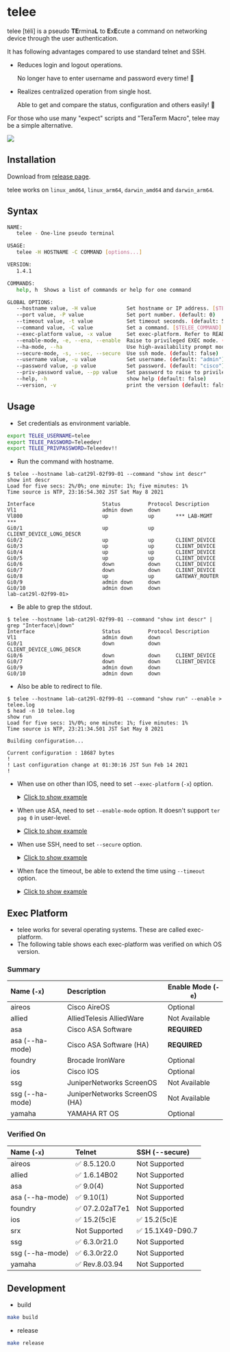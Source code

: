 # telee

telee [téli] is a pseudo **TE**rmina**L** to **E**x**E**cute a command on networking device through the user authentication.

It has following advantages compared to use standard telnet and SSH.

- Reduces login and logout operations.

  No longer have to enter username and password every time! 🎉

- Realizes centralized operation from single host.

  Able to get and compare the status, configuration and others easily! 🎉

For those who use many "expect" scripts and "TeraTerm Macro", telee may be a simple alternative.

![](https://github.com/umatare5/telee/blob/images/promo.gif)

## Installation

Download from [release page](https://github.com/umatare5/telee/releases).

telee works on `linux_amd64`, `linux_arm64`, `darwin_amd64` and `darwin_arm64`.

## Syntax

```bash
NAME:
   telee - One-line pseudo terminal

USAGE:
   telee -H HOSTNAME -C COMMAND [options...]

VERSION:
   1.4.1

COMMANDS:
   help, h  Shows a list of commands or help for one command

GLOBAL OPTIONS:
   --hostname value, -H value          Set hostname or IP address. [$TELEE_HOSTNAME]
   --port value, -P value              Set port number. (default: 0)
   --timeout value, -t value           Set timeout seconds. (default: 5)
   --command value, -C value           Set a command. [$TELEE_COMMAND]
   --exec-platform value, -x value     Set exec-platform. Refer to README.md what to be set. (default: "ios")
   --enable-mode, -e, --ena, --enable  Raise to privileged EXEC mode. (default: false)
   --ha-mode, --ha                     Use high-availability prompt mode. (default: false)
   --secure-mode, -s, --sec, --secure  Use ssh mode. (default: false)
   --username value, -u value          Set username. (default: "admin") [$TELEE_USERNAME]
   --password value, -p value          Set password. (default: "cisco") [$TELEE_PASSWORD]
   --priv-password value, --pp value   Set password to raise to privileged EXEC mode. (default: "enable") [$TELEE_PRIVPASSWORD]
   --help, -h                          show help (default: false)
   --version, -v                       print the version (default: false)
```

## Usage

- Set credentials as environment variable.

```bash
export TELEE_USERNAME=telee
export TELEE_PASSWORD=Teleedev!
export TELEE_PRIVPASSWORD=Teleedev!!
```

- Run the command with hostname.

```console
$ telee --hostname lab-cat29l-02f99-01 --command "show int descr"
show int descr
Load for five secs: 2%/0%; one minute: 1%; five minutes: 1%
Time source is NTP, 23:16:54.302 JST Sat May 8 2021

Interface                      Status         Protocol Description
Vl1                            admin down     down
Vl800                          up             up       *** LAB-MGMT ***
Gi0/1                          up             up       CLIENT_DEVICE_LONG_DESCR
Gi0/2                          up             up       CLIENT_DEVICE
Gi0/3                          up             up       CLIENT_DEVICE
Gi0/4                          up             up       CLIENT_DEVICE
Gi0/5                          up             up       CLIENT_DEVICE
Gi0/6                          down           down     CLIENT_DEVICE
Gi0/7                          down           down     CLIENT_DEVICE
Gi0/8                          up             up       GATEWAY_ROUTER
Gi0/9                          admin down     down
Gi0/10                         admin down     down
lab-cat29l-02f99-01>
```

- Be able to grep the stdout.

```console
$ telee --hostname lab-cat29l-02f99-01 --command "show int descr" | grep "Interface\|down"
Interface                      Status         Protocol Description
Vl1                            admin down     down
Gi0/1                          down           down     CLIENT_DEVICE_LONG_DESCR
Gi0/6                          down           down     CLIENT_DEVICE
Gi0/7                          down           down     CLIENT_DEVICE
Gi0/9                          admin down     down
Gi0/10                         admin down     down
```

- Also be able to redirect to file.

```console
$ telee --hostname lab-cat29l-02f99-01 --command "show run" --enable > telee.log
$ head -n 10 telee.log
show run
Load for five secs: 1%/0%; one minute: 1%; five minutes: 1%
Time source is NTP, 23:21:34.501 JST Sat May 8 2021

Building configuration...

Current configuration : 18687 bytes
!
! Last configuration change at 01:30:16 JST Sun Feb 14 2021
!
```

- When use on other than IOS, need to set `--exec-platform` (`-x`) option.

  <details><summary><u>Click to show example</u></summary><p>

  ```console
  $ telee -H 192.168.0.250 -C "show sysinfo" -x aireos
  show sysinfo

  Manufacturer's Name.............................. Cisco Systems Inc.
  Product Name..................................... Cisco Controller
  Product Version.................................. 8.5.120.0
  Bootloader Version............................... 1.0.20
  Field Recovery Image Version..................... 7.6.101.1
  Firmware Version................................. PIC 19.0

  OUI File Last Update Time........................ Sun Sep 07 10:44:07 IST 2014

  Build Type....................................... DATA + WPS

  System Name...................................... lab-wlc-01f01-01a
  System Location..................................
  System Contact...................................
  System ObjectID.................................. 1.3.6.1.4.1.9.1.1279
  IP Address....................................... 192.168.0.250
  <snip>
  ```

  </p></details>

- When use ASA, need to set `--enable-mode` option. It doesn't support `ter pag 0` in user-level.

  <details><summary><u>Click to show example</u></summary><p>

  ```console
  $ telee -H lab-asa5505-02f01-01 -C "show version" -x asa --enable-mode --pp Pswd1234#
  show version

  Cisco Adaptive Security Appliance Software Version 9.0(4)
  Device Manager Version 7.1(5)100

  Compiled on Wed 04-Dec-13 08:33 by builders
  System image file is "disk0:/asa904-k8.bin"
  Config file at boot was "startup-config"

  lab-asa5505-02f01-01 up 70 days 2 hours

  Hardware:   ASA5505, 512 MB RAM, CPU Geode 500 MHz,
  Internal ATA Compact Flash, 128MB
  BIOS Flash M50FW016 @ 0xfff00000, 2048KB

  Encryption hardware device : Cisco ASA-5505 on-board accelerator (revision 0x0)
                               Boot microcode        : CN1000-MC-BOOT-2.00
                               SSL/IKE microcode     : CNLite-MC-SSLm-PLUS-2.03
  <snip>
  ```

  </p></details>

- When use SSH, need to set `--secure` option.

  <details><summary><u>Click to show example</u></summary><p>

  ```console
  $ telee -H lab-cat29l-02f99-01 -C "show run" --enable --secure
  show run
  Load for five secs: 8%/0%; one minute: 2%; five minutes: 1%
  Time source is NTP, 02:25:22.496 JST Fri May 14 2021

  Building configuration...

  Current configuration : 18716 bytes
  !
  ! Last configuration change at 01:46:41 JST Fri May 14 2021 by raciadev
  !
  version 15.2
  no service pad
  service tcp-keepalives-in
  service timestamps debug datetime msec localtime show-timezone
  service timestamps log datetime msec localtime show-timezone
  service password-encryption
  !
  hostname lab-cat29l-02f99-01
  <snip>
  ```

  </p></details>

- When face the timeout, be able to extend the time using `--timeout` option.

  <details><summary><u>Click to show example</u></summary><p>

  ```console
  $ telee -H lab-fs909-02f01-01 -C "show system" -x allied -u manager --timeout 10
  show system
  Switch System Status                     Date 2021-05-09 Time 01:04:54
  Board     Bay      Board Name
  ----------------------------------------------------------------------
  Base      -        FS909M
  ----------------------------------------------------------------------
  Memory -  DRAM : 32768 kB  FLASH : 8192 kB   MAC : 00-1A-EB-93-1C-95
  ----------------------------------------------------------------------
  SysDescription  : CentreCOM FS909M Ver 1.6.14 B02
  SysContact      :
  SysLocation     : LAB
  SysName         : lab-fs909-02f01-01
  SysUpTime       : 1267989237(146days, 18:11:32)
  Release Version : 1.6.14
  Release built   : B02 (Nov 23 2010 at 14:29:56)
  Flash PROM      : Good
  RAM             : Good
  SW chip         : Good
  <snip>
  ```

  </p></details>

## Exec Platform

- telee works for several operating systems. These are called exec-platform.
- The following table shows each exec-platform was verified on which OS version.

### Summary

| Name (`-x`)     | Description                   | Enable Mode (`-e`) |
| :-------------- | :---------------------------- | ------------------ |
| aireos          | Cisco AireOS                  | Optional           |
| allied          | AlliedTelesis AlliedWare      | Not Available      |
| asa             | Cisco ASA Software            | **REQUIRED**       |
| asa (--ha-mode) | Cisco ASA Software (HA)       | **REQUIRED**       |
| foundry         | Brocade IronWare              | Optional           |
| ios             | Cisco IOS                     | Optional           |
| ssg             | JuniperNetworks ScreenOS      | Not Available      |
| ssg (--ha-mode) | JuniperNetworks ScreenOS (HA) | Not Available      |
| yamaha          | YAMAHA RT OS                  | Optional           |

### Verified On

| Name (`-x`)     | Telnet          | SSH (--secure)   |
| :-------------- | :-------------- | :--------------- |
| aireos          | ✅ 8.5.120.0    | Not Supported    |
| allied          | ✅ 1.6.14B02    | Not Supported    |
| asa             | ✅ 9.0(4)       | Not Supported    |
| asa (--ha-mode) | ✅ 9.10(1)      | Not Supported    |
| foundry         | ✅ 07.2.02aT7e1 | Not Supported    |
| ios             | ✅ 15.2(5c)E    | ✅ 15.2(5c)E     |
| srx             | Not Supported   | ✅ 15.1X49-D90.7 |
| ssg             | ✅ 6.3.0r21.0   | Not Supported    |
| ssg (--ha-mode) | ✅ 6.3.0r22.0   | Not Supported    |
| yamaha          | ✅ Rev.8.03.94  | Not Supported    |

## Development

- build

```bash
make build
```

- release

```bash
make release
```
